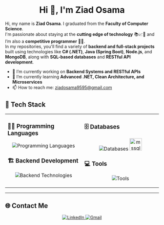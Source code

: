 <h1 align="center">Hi 👋, I'm Ziad Osama</h1> 

Hi, my name is **Ziad Osama**. I graduated from the **Faculty of Computer Science**.  
I'm passionate about staying at the **cutting edge of technology** 📚📈🔬 and I’m also a **competitive programmer** 🤩🎈.  
In my repositories, you'll find a variety of **backend and full-stack projects** built using technologies like **C# (.NET)**, **Java (Spring Boot)**, **Node.js**, and **MongoDB**, along with **SQL-based databases** and **RESTful API development**.

- 🔭 I’m currently working on **Backend Systems and RESTful APIs**
- 🌱 I’m currently learning **Advanced .NET, Clean Architecture, and Microservices**
- 📫 How to reach me: [ziadosama9595@gmail.com](mailto:ziadosama9595@gmail.com)

<h2 align="left">🚀 Tech Stack</h2>

<table>
  <tr>
    <td valign="top" width="50%">

### 👨‍💻 Programming Languages
<p align="center">
  <img src="https://skillicons.dev/icons?i=cpp,java,cs,ts,js" alt="Programming Languages" />
</p>

### 🏗️ Backend Development
<p align="center">
  <img src="https://skillicons.dev/icons?i=spring,dotnet,nodejs" alt="Backend Technologies" />
</p>

</td>
<td valign="top" width="50%">

### 🗄️ Databases
<p align="center">
  <img src="https://skillicons.dev/icons?i=mysql,postgres,mongodb" alt="Databases" />
  <img src="https://www.svgrepo.com/show/303229/microsoft-sql-server-logo.svg" alt="mssql" width="40" height="40"/>
</p>

### 💻 Tools
<p align="center">
  <img src="https://skillicons.dev/icons?i=git,github,vscode,visualstudio,clion,postman" alt="Tools" />
</p>

</td>
  </tr>
</table>

---

<!--
<h2 align="left">🎯 Core Skills</h2>
<p align="center">
  <img src="https://readme-typing-svg.herokuapp.com?font=Fira+Code&pause=1000&color=36BCF7&center=true&width=550&lines=Backend+Development+%7C+.NET+%26+Spring+Boot;RESTful+APIs+%7C+SQL+%26+NoSQL+Databases;Full-Stack+Projects+%7C+Node.js+%7C+TypeScript;Problem+Solving+%7C+Data+Structures+%26+Algorithms" />
</p>
-->


<h2 align="left">🌐 Contact Me</h2>
<p align="center">  
  <a href="https://www.linkedin.com/in/ziad-osama-957171242" target="_blank">
    <img src="https://img.shields.io/badge/LinkedIn-0077B5?style=for-the-badge&logo=linkedin&logoColor=white" alt="LinkedIn" />
  </a>  
  <a href="mailto:ziadosama9595@gmail.com" target="_blank">
    <img src="https://img.shields.io/badge/Gmail-D14836?style=for-the-badge&logo=gmail&logoColor=white" alt="Gmail" />
  </a>  
 
</p>
